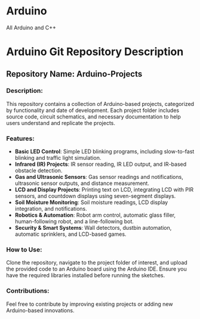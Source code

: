 # Arduino
All Arduino and C++
# Arduino Git Repository Description  

## Repository Name: **Arduino-Projects**  

### Description:  
This repository contains a collection of Arduino-based projects, categorized by functionality and date of development. Each project folder includes source code, circuit schematics, and necessary documentation to help users understand and replicate the projects.  

### Features:  
- **Basic LED Control**: Simple LED blinking programs, including slow-to-fast blinking and traffic light simulation.  
- **Infrared (IR) Projects**: IR sensor reading, IR LED output, and IR-based obstacle detection.  
- **Gas and Ultrasonic Sensors**: Gas sensor readings and notifications, ultrasonic sensor outputs, and distance measurement.  
- **LCD and Display Projects**: Printing text on LCD, integrating LCD with PIR sensors, and countdown displays using seven-segment displays.  
- **Soil Moisture Monitoring**: Soil moisture readings, LCD display integration, and notifications.  
- **Robotics & Automation**: Robot arm control, automatic glass filler, human-following robot, and a line-following bot.  
- **Security & Smart Systems**: Wall detectors, dustbin automation, automatic sprinklers, and LCD-based games.  

### How to Use:  
Clone the repository, navigate to the project folder of interest, and upload the provided code to an Arduino board using the Arduino IDE. Ensure you have the required libraries installed before running the sketches.  

### Contributions:  
Feel free to contribute by improving existing projects or adding new Arduino-based innovations.
